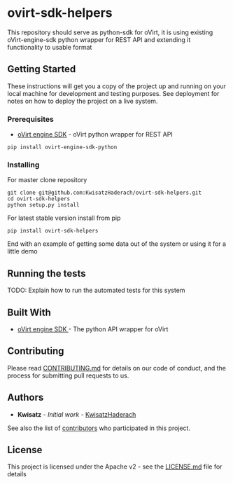 # ovirt-sdk-helpers

This repository should serve as python-sdk for oVirt, it is using existing oVirt-engine-sdk python wrapper for REST API and extending it functionality to usable format


## Getting Started

These instructions will get you a copy of the project up and running on your local machine for development and testing purposes. See deployment for notes on how to deploy the project on a live system.

### Prerequisites

* [oVirt engine SDK](https://github.com/oVirt/ovirt-engine-sdk) - oVirt python wrapper for REST API

```
pip install ovirt-engine-sdk-python
```

### Installing
For master clone repository

```
git clone git@github.com:KwisatzHaderach/ovirt-sdk-helpers.git 
cd ovirt-sdk-helpers
python setup.py install
```

For latest stable version install from pip

```
pip install ovirt-sdk-helpers
```

End with an example of getting some data out of the system or using it for a little demo

## Running the tests

TODO: Explain how to run the automated tests for this system

## Built With

* [oVirt engine SDK ](https://github.com/oVirt/ovirt-engine-sdk) - The python API wrapper for oVirt

## Contributing

Please read [CONTRIBUTING.md](CONTRIBUTING.md) for details on our code of conduct, and the process for submitting pull requests to us.

## Authors

* **Kwisatz** - *Initial work* - [KwisatzHaderach](https://github.com/KwisatzHaderach)

See also the list of [contributors](https://github.com/KwisatzHaderach/ovirt-sdk-helpers/contributors) who participated in this project.

## License

This project is licensed under the Apache v2 - see the [LICENSE.md](LICENSE.md) file for details
